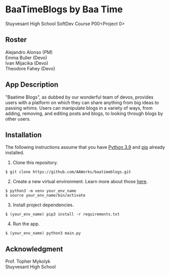 # BaaTimeBlogs by Baa Time
Stuyvesant High School SoftDev Course P00&lt;Project 0>

## Roster
Alejandro Alonso (PM)<br>
Emma Buller (Devo)<br>
Ivan Mijacika (Devo)<br>
Theodore Fahey (Devo)

## App Description
"Baatime Blogs", as dubbed by our wonderful team of devos, provides users with a platform on which they can share anything from big ideas to passing whims. Users can manipulate blogs in a variety of ways, from adding, removing, and editing posts and blogs, to looking through blogs by other users.

## Installation
The following instructions assume that you have [Python 3.9](https://www.python.org/downloads/ "Download Python") and [pip](https://pip.pypa.io/en/stable/installation. "Install pip") already installed.

1. Clone this repository.

`$ git clone https://github.com/AAWorks/baatimeblogs.git`

2. Create a new virtual environment. Learn more about those [here](https://docs.python.org/3/tutorial/venv.html "Virtual Environments in Python").

`$ python3 -m venv your_env_name`<br>
`$ source your_env_name/bin/activate`

3. Install project dependencies.

`$ (your_env_name) pip3 install -r requirements.txt`

4. Run the app.

`$ (your_env_name) python3 main.py`


## Acknowledgment
Prof. Topher Mykolyk <br>
Stuyvesant High School
